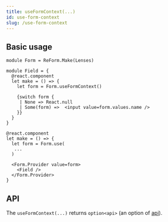 ```yaml
---
title: useFormContext(...)
id: use-form-context
slug: /use-form-context
---
```


## Basic usage
```rescript {6,8-11}
module Form = ReForm.Make(Lenses)

module Field = {
  @react.component
  let make = () => {
    let form = Form.useFormContext()

    {switch form {
     | None => React.null
     | Some(form) =>  <input value=form.values.name />
    }}
  }
}

@react.component
let make = () => {
  let form = Form.use(
   ...
  )

  <Form.Provider value=form>
    <Field />
  </Form.Provider>
}
```

## API
The `useFormContext(...)` returns `option<api>` (an option of [api](/docs/reform#api)).
